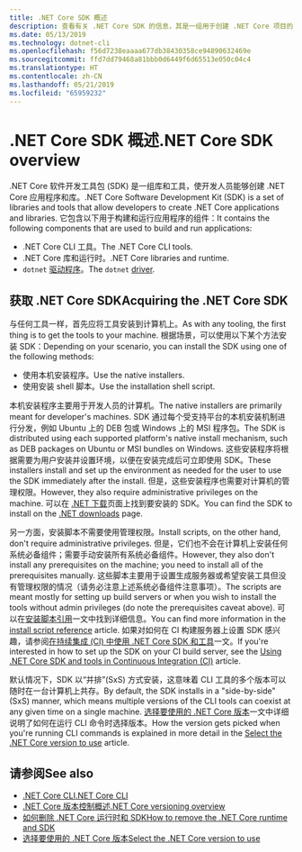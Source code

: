 ```yaml
---
title: .NET Core SDK 概述
description: 查看有关 .NET Core SDK 的信息，其是一组用于创建 .NET Core 项目的库和工具。
ms.date: 05/13/2019
ms.technology: dotnet-cli
ms.openlocfilehash: f56d7238eaaaa677db38430358ce94890632469e
ms.sourcegitcommit: ffd7dd79468a81bbb0d6449f6d65513e050c04c4
ms.translationtype: HT
ms.contentlocale: zh-CN
ms.lasthandoff: 05/21/2019
ms.locfileid: "65959232"
---
```

# <a name="net-core-sdk-overview"></a><span data-ttu-id="9828a-103">.NET Core SDK 概述</span><span class="sxs-lookup"><span data-stu-id="9828a-103">.NET Core SDK overview</span></span>

<span data-ttu-id="9828a-104">.NET Core 软件开发工具包 (SDK) 是一组库和工具，使开发人员能够创建 .NET Core 应用程序和库。</span><span class="sxs-lookup"><span data-stu-id="9828a-104">.NET Core Software Development Kit (SDK) is a set of libraries and tools that allow developers to create .NET Core applications and libraries.</span></span> <span data-ttu-id="9828a-105">它包含以下用于构建和运行应用程序的组件：</span><span class="sxs-lookup"><span data-stu-id="9828a-105">It contains the following components that are used to build and run applications:</span></span>

- <span data-ttu-id="9828a-106">.NET Core CLI 工具。</span><span class="sxs-lookup"><span data-stu-id="9828a-106">The .NET Core CLI tools.</span></span>
- <span data-ttu-id="9828a-107">.NET Core 库和运行时。</span><span class="sxs-lookup"><span data-stu-id="9828a-107">.NET Core libraries and runtime.</span></span>
- <span data-ttu-id="9828a-108">`dotnet` [驱动程序](/tools/index.md#driver)。</span><span class="sxs-lookup"><span data-stu-id="9828a-108">The `dotnet` [driver](/tools/index.md#driver).</span></span>

## <a name="acquiring-the-net-core-sdk"></a><span data-ttu-id="9828a-109">获取 .NET Core SDK</span><span class="sxs-lookup"><span data-stu-id="9828a-109">Acquiring the .NET Core SDK</span></span>

<span data-ttu-id="9828a-110">与任何工具一样，首先应将工具安装到计算机上。</span><span class="sxs-lookup"><span data-stu-id="9828a-110">As with any tooling, the first thing is to get the tools to your machine.</span></span> <span data-ttu-id="9828a-111">根据场景，可以使用以下某个方法安装 SDK：</span><span class="sxs-lookup"><span data-stu-id="9828a-111">Depending on your scenario, you can install the SDK using one of the following methods:</span></span>

- <span data-ttu-id="9828a-112">使用本机安装程序。</span><span class="sxs-lookup"><span data-stu-id="9828a-112">Use the native installers.</span></span>
- <span data-ttu-id="9828a-113">使用安装 shell 脚本。</span><span class="sxs-lookup"><span data-stu-id="9828a-113">Use the installation shell script.</span></span>

<span data-ttu-id="9828a-114">本机安装程序主要用于开发人员的计算机。</span><span class="sxs-lookup"><span data-stu-id="9828a-114">The native installers are primarily meant for developer's machines.</span></span> <span data-ttu-id="9828a-115">SDK 通过每个受支持平台的本机安装机制进行分发，例如 Ubuntu 上的 DEB 包或 Windows 上的 MSI 程序包。</span><span class="sxs-lookup"><span data-stu-id="9828a-115">The SDK is distributed using each supported platform's native install mechanism, such as DEB packages on Ubuntu or MSI bundles on Windows.</span></span> <span data-ttu-id="9828a-116">这些安装程序将根据需要为用户安装并设置环境，以便在安装完成后可立即使用 SDK。</span><span class="sxs-lookup"><span data-stu-id="9828a-116">These installers install and set up the environment as needed for the user to use the SDK immediately after the install.</span></span> <span data-ttu-id="9828a-117">但是，这些安装程序也需要对计算机的管理权限。</span><span class="sxs-lookup"><span data-stu-id="9828a-117">However, they also require administrative privileges on the machine.</span></span> <span data-ttu-id="9828a-118">可以在 [.NET 下载](https://dotnet.microsoft.com/download)页面上找到要安装的 SDK。</span><span class="sxs-lookup"><span data-stu-id="9828a-118">You can find the SDK to install on the [.NET downloads](https://dotnet.microsoft.com/download) page.</span></span>

<span data-ttu-id="9828a-119">另一方面，安装脚本不需要使用管理权限。</span><span class="sxs-lookup"><span data-stu-id="9828a-119">Install scripts, on the other hand, don't require administrative privileges.</span></span> <span data-ttu-id="9828a-120">但是，它们也不会在计算机上安装任何系统必备组件；需要手动安装所有系统必备组件。</span><span class="sxs-lookup"><span data-stu-id="9828a-120">However, they also don't install any prerequisites on the machine; you need to install all of the prerequisites manually.</span></span> <span data-ttu-id="9828a-121">这些脚本主要用于设置生成服务器或希望安装工具但没有管理权限的情况（请务必注意上述系统必备组件注意事项）。</span><span class="sxs-lookup"><span data-stu-id="9828a-121">The scripts are meant mostly for setting up build servers or when you wish to install the tools without admin privileges (do note the prerequisites caveat above).</span></span> <span data-ttu-id="9828a-122">可以在[安装脚本引用](tools/dotnet-install-script.md)一文中找到详细信息。</span><span class="sxs-lookup"><span data-stu-id="9828a-122">You can find more information in the [install script reference](tools/dotnet-install-script.md) article.</span></span> <span data-ttu-id="9828a-123">如果对如何在 CI 构建服务器上设置 SDK 感兴趣，请参阅[在持续集成 (CI) 中使用 .NET Core SDK 和工具](tools/using-ci-with-cli.md)一文。</span><span class="sxs-lookup"><span data-stu-id="9828a-123">If you're interested in how to set up the SDK on your CI build server, see the [Using .NET Core SDK and tools in Continuous Integration (CI)](tools/using-ci-with-cli.md) article.</span></span>

<span data-ttu-id="9828a-124">默认情况下，SDK 以“并排”(SxS) 方式安装，这意味着 CLI 工具的多个版本可以随时在一台计算机上共存。</span><span class="sxs-lookup"><span data-stu-id="9828a-124">By default, the SDK installs in a "side-by-side" (SxS) manner, which means multiple versions of the CLI tools can coexist at any given time on a single machine.</span></span> <span data-ttu-id="9828a-125">[选择要使用的 .NET Core 版本](/versions/selection.md)一文中详细说明了如何在运行 CLI 命令时选择版本。</span><span class="sxs-lookup"><span data-stu-id="9828a-125">How the version gets picked when you're running CLI commands is explained in more detail in the [Select the .NET Core version to use](/versions/selection.md) article.</span></span>

## <a name="see-also"></a><span data-ttu-id="9828a-126">请参阅</span><span class="sxs-lookup"><span data-stu-id="9828a-126">See also</span></span>

- [<span data-ttu-id="9828a-127">.NET Core CLI</span><span class="sxs-lookup"><span data-stu-id="9828a-127">.NET Core CLI</span></span>](tools/index.md)
- [<span data-ttu-id="9828a-128">.NET Core 版本控制概述</span><span class="sxs-lookup"><span data-stu-id="9828a-128">.NET Core versioning overview</span></span>](/versions/index.md)
- [<span data-ttu-id="9828a-129">如何删除 .NET Core 运行时和 SDK</span><span class="sxs-lookup"><span data-stu-id="9828a-129">How to remove the .NET Core runtime and SDK</span></span>](versions/remove-runtime-sdk-versions.md)
- [<span data-ttu-id="9828a-130">选择要使用的 .NET Core 版本</span><span class="sxs-lookup"><span data-stu-id="9828a-130">Select the .NET Core version to use</span></span>](/versions/selection.md)
